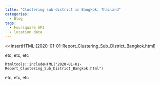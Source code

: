 ```yaml
---
title: "Clustering sub-district in Bangkok, Thailand"
categories:
  - Blog
tags:
  - Foursquare API
  - location data
---
```


<<insertHTML:[2020-01-01-Report_Clustering_Sub_District_Bangkok.html]

etc, etc, etc

```{r, echo=FALSE}
htmltools::includeHTML("2020-01-01-Report_Clustering_Sub_District_Bangkok.html")
```

etc, etc, etc
